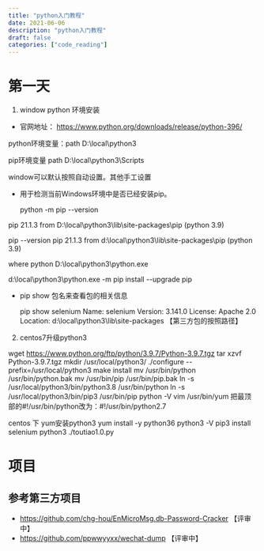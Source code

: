 ```yaml
---
title: "python入门教程"
date: 2021-06-06
description: "python入门教程"
draft: false
categories: ["code_reading"]
---
```








# 第一天



1. window python 环境安装

- 官网地址：  https://www.python.org/downloads/release/python-396/

python环境变量：path  D:\local\python3

pip环境变量 path   D:\local\python3\Scripts

window可以默认按照自动设置。其他手工设置

- 用于检测当前Windows环境中是否已经安装pip。

  python -m pip --version

 pip 21.1.3 from D:\local\python3\lib\site-packages\pip (python 3.9)

pip --version
pip 21.1.3 from d:\local\python3\lib\site-packages\pip (python 3.9)



where python
D:\local\python3\python.exe



d:\local\python3\python.exe -m pip install --upgrade pip



- pip show 包名来查看包的相关信息

    pip show selenium
Name: selenium
Version: 3.141.0
License: Apache 2.0
Location: d:\local\python3\lib\site-packages 【第三方包的按照路径】


2. centos7升级python3

wget https://www.python.org/ftp/python/3.9.7/Python-3.9.7.tgz
tar xzvf Python-3.9.7.tgz
mkdir /usr/local/python3/
./configure --prefix=/usr/local/python3
make install
mv /usr/bin/python /usr/bin/python.bak
mv /usr/bin/pip /usr/bin/pip.bak
ln -s /usr/local/python3/bin/python3.8 /usr/bin/python
ln -s /usr/local/python3/bin/pip3 /usr/bin/pip
python -V
vim /usr/bin/yum
把最顶部的#!/usr/bin/python改为：#!/usr/bin/python2.7


centos 下 yum安装python3
yum install -y python36
python3 -V
pip3 install selenium
python3 ./toutiao1.0.py
# 项目



## 参考第三方项目

- https://github.com/chg-hou/EnMicroMsg.db-Password-Cracker 【评审中】
- https://github.com/ppwwyyxx/wechat-dump 【评审中】